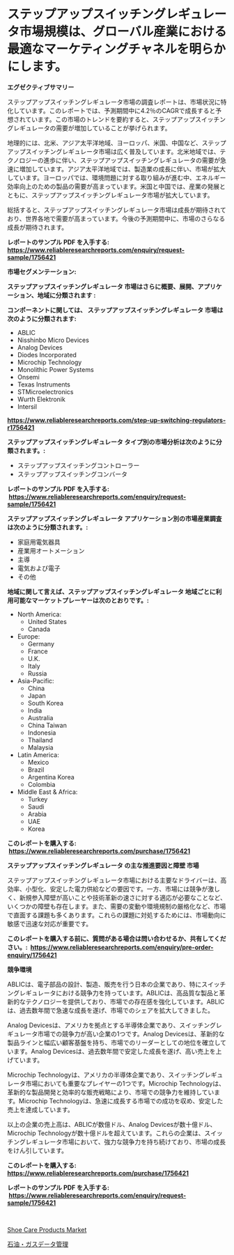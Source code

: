 <p><h1>ステップアップスイッチングレギュレータ市場規模は、グローバル産業における最適なマーケティングチャネルを明らかにします。</h1></p><p><strong>エグゼクティブサマリー</strong></p>
<p><p>ステップアップスイッチングレギュレータ市場の調査レポートは、市場状況に特化しています。このレポートでは、予測期間中に4.2％のCAGRで成長すると予想されています。この市場のトレンドを要約すると、ステップアップスイッチングレギュレータの需要が増加していることが挙げられます。 </p><p>地理的には、北米、アジア太平洋地域、ヨーロッパ、米国、中国など、ステップアップスイッチングレギュレータ市場は広く普及しています。北米地域では、テクノロジーの進歩に伴い、ステップアップスイッチングレギュレータの需要が急速に増加しています。アジア太平洋地域では、製造業の成長に伴い、市場が拡大しています。ヨーロッパでは、環境問題に対する取り組みが進む中、エネルギー効率向上のための製品の需要が高まっています。米国と中国では、産業の発展とともに、ステップアップスイッチングレギュレータ市場が拡大しています。</p><p>総括すると、ステップアップスイッチングレギュレータ市場は成長が期待されており、世界各地で需要が高まっています。今後の予測期間中に、市場のさらなる成長が期待されます。</p></p>
<p><strong>レポートのサンプル PDF を入手する: <a href="https://www.reliableresearchreports.com/enquiry/request-sample/1756421">https://www.reliableresearchreports.com/enquiry/request-sample/1756421</a></strong></p>
<p><strong>市場セグメンテーション:</strong></p>
<p><strong> ステップアップスイッチングレギュレータ 市場はさらに概要、展開、アプリケーション、地域に分類されます :</strong></p>
<p><strong>コンポーネントに関しては、 ステップアップスイッチングレギュレータ 市場は次のように分類されます: &nbsp;</strong></p>
<p><ul><li>ABLIC</li><li>Nisshinbo Micro Devices</li><li>Analog Devices</li><li>Diodes Incorporated</li><li>Microchip Technology</li><li>Monolithic Power Systems</li><li>Onsemi</li><li>Texas Instruments</li><li>STMicroelectronics</li><li>Wurth Elektronik</li><li>Intersil</li></ul></p>
<p><strong><a href="https://www.reliableresearchreports.com/step-up-switching-regulators-r1756421">https://www.reliableresearchreports.com/step-up-switching-regulators-r1756421</a></strong></p>
<p><strong> ステップアップスイッチングレギュレータ タイプ別の市場分析は次のように分類されます。:</strong></p>
<p><ul><li>ステップアップスイッチングコントローラー</li><li>ステップアップスイッチングコンバータ</li></ul></p>
<p><strong>レポートのサンプル PDF を入手する: &nbsp;<a href="https://www.reliableresearchreports.com/enquiry/request-sample/1756421">https://www.reliableresearchreports.com/enquiry/request-sample/1756421</a></strong></p>
<p><strong> ステップアップスイッチングレギュレータ アプリケーション別の市場産業調査は次のように分類されます。:</strong></p>
<p><ul><li>家庭用電気器具</li><li>産業用オートメーション</li><li>主導</li><li>電気および電子</li><li>その他</li></ul></p>
<p><strong>地域に関して言えば、ステップアップスイッチングレギュレータ 地域ごとに利用可能なマーケットプレーヤーは次のとおりです。:</strong></p>
<p><ul>
    <li>
        North America:
        <ul>
            <li>United States</li>
            <li>Canada</li>
        </ul>
    </li>
    <li>
        Europe:
        <ul>
            <li>Germany</li>
            <li>France</li>
            <li>U.K.</li>
            <li>Italy</li>
            <li>Russia</li>
        </ul>
    </li>
    <li>
        Asia-Pacific:
        <ul>
            <li>China</li>
            <li>Japan</li>
            <li>South Korea</li>
            <li>India</li>
            <li>Australia</li>
            <li>China Taiwan</li>
            <li>Indonesia</li>
            <li>Thailand</li>
            <li>Malaysia</li>
        </ul>
    </li>
    <li>
        Latin America:
        <ul>
            <li>Mexico</li>
            <li>Brazil</li>
            <li>Argentina Korea</li>
            <li>Colombia</li>
        </ul>
    </li>
    <li>
        Middle East & Africa:
        <ul>
            <li>Turkey</li>
            <li>Saudi</li>
            <li>Arabia</li>
            <li>UAE</li>
            <li>Korea</li>
        </ul>
    </li>
    </ul></p>
<p><strong>このレポートを購入する: &nbsp;<a href="https://www.reliableresearchreports.com/purchase/1756421">https://www.reliableresearchreports.com/purchase/1756421</a></strong></p>
<p><strong>ステップアップスイッチングレギュレータ の主な推進要因と障壁 市場</strong></p>
<p><p>ステップアップスイッチングレギュレータ市場における主要なドライバーは、高効率、小型化、安定した電力供給などの要因です。一方、市場には競争が激しく、新規参入障壁が高いことや技術革新の速さに対する適応が必要なことなど、いくつかの障壁も存在します。また、需要の変動や環境規制の厳格化など、市場で直面する課題も多くあります。これらの課題に対処するためには、市場動向に敏感で迅速な対応が重要です。</p></p>
<p><strong>このレポートを購入する前に、質問がある場合は問い合わせるか、共有してください。:&nbsp; <a href="https://www.reliableresearchreports.com/enquiry/pre-order-enquiry/1756421">https://www.reliableresearchreports.com/enquiry/pre-order-enquiry/1756421</a></strong></p>
<p><strong>競争環境</strong></p>
<p><p>ABLICは、電子部品の設計、製造、販売を行う日本の企業であり、特にスイッチングレギュレータにおける競争力を持っています。ABLICは、高品質な製品と革新的なテクノロジーを提供しており、市場での存在感を強化しています。ABLICは、過去数年間で急速な成長を遂げ、市場でのシェアを拡大してきました。</p><p>Analog Devicesは、アメリカを拠点とする半導体企業であり、スイッチングレギュレータ市場での競争力が高い企業の1つです。Analog Devicesは、革新的な製品ラインと幅広い顧客基盤を持ち、市場でのリーダーとしての地位を確立しています。Analog Devicesは、過去数年間で安定した成長を遂げ、高い売上を上げています。</p><p>Microchip Technologyは、アメリカの半導体企業であり、スイッチングレギュレータ市場においても重要なプレイヤーの1つです。Microchip Technologyは、革新的な製品開発と効率的な販売戦略により、市場での競争力を維持しています。Microchip Technologyは、急速に成長する市場での成功を収め、安定した売上を達成しています。</p><p>以上の企業の売上高は、ABLICが数億ドル、Analog Devicesが数十億ドル、Microchip Technologyが数十億ドルを超えています。これらの企業は、スイッチングレギュレータ市場において、強力な競争力を持ち続けており、市場の成長をけん引しています。</p></p>
<p><strong>このレポートを購入する: &nbsp; <a href="https://www.reliableresearchreports.com/purchase/1756421">https://www.reliableresearchreports.com/purchase/1756421</a></strong></p>
<p><strong>レポートのサンプル PDF を入手する: &nbsp;<a href="https://www.reliableresearchreports.com/enquiry/request-sample/1756421">https://www.reliableresearchreports.com/enquiry/request-sample/1756421</a></strong><strong></strong></p>
<p>&nbsp;</p>
<p><p><a href="https://github.com/brenzgnarento/Market-Research-Report-List-2/blob/main/shoe-care-products-market.md">Shoe Care Products Market</a></p><p><a href="https://github.com/Sophiaard2003/Market-Research-Report-List-1/blob/main/611373025485.md">石油・ガスデータ管理</a></p></p>